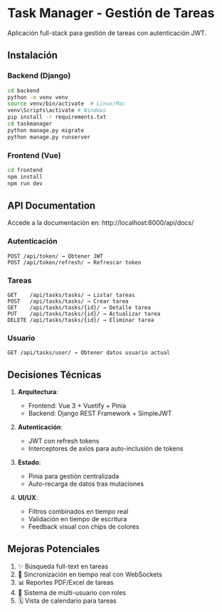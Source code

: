 # Task Manager - Gestión de Tareas

Aplicación full-stack para gestión de tareas con autenticación JWT.

## Instalación

### Backend (Django)
```bash
cd backend
python -m venv venv
source venv/bin/activate  # Linux/Mac
venv\Scripts\activate # Windows
pip install -r requirements.txt
cd taskmanager
python manage.py migrate
python manage.py runserver
```

### Frontend (Vue)
```bash
cd frontend
npm install
npm run dev
```

## API Documentation
Accede a la documentación en: http://localhost:8000/api/docs/
### Autenticación
```
POST /api/token/ → Obtener JWT
POST /api/token/refresh/ → Refrescar token
```

### Tareas
```
GET    /api/tasks/tasks/ → Listar tareas
POST   /api/tasks/tasks/ → Crear tarea
GET    /api/tasks/tasks/{id}/ → Detalle tarea
PUT    /api/tasks/tasks/{id}/ → Actualizar tarea
DELETE /api/tasks/tasks/{id}/ → Eliminar tarea
```

### Usuario
```
GET /api/tasks/user/ → Obtener datos usuario actual
```

## Decisiones Técnicas

1. **Arquitectura**:  
   - Frontend: Vue 3 + Vuetify + Pinia  
   - Backend: Django REST Framework + SimpleJWT

2. **Autenticación**:  
   - JWT con refresh tokens
   - Interceptores de axios para auto-inclusión de tokens

3. **Estado**:  
   - Pinia para gestión centralizada
   - Auto-recarga de datos tras mutaciones

4. **UI/UX**:  
   - Filtros combinados en tiempo real
   - Validación en tiempo de escritura
   - Feedback visual con chips de colores

## Mejoras Potenciales

1. ✨ Búsqueda full-text en tareas
2. 🔄 Sincronización en tiempo real con WebSockets
3. 📊 Reportes PDF/Excel de tareas
4. 👥 Sistema de multi-usuario con roles
5. 🗓 Vista de calendario para tareas